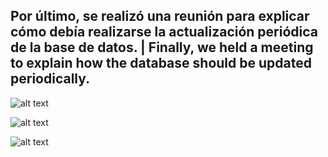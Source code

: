 ## Por último, se realizó una reunión para explicar cómo debía realizarse la actualización periódica de la base de datos. | Finally, we held a meeting to explain how the database should be updated periodically.

![alt text](image.png)

![alt text](image-1.png)

![alt text](image-2.png)